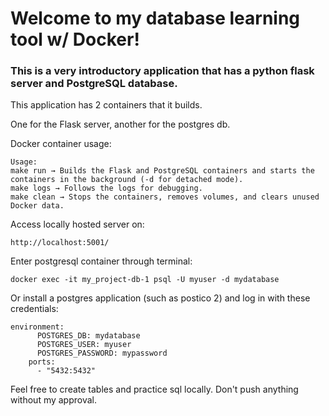 # Welcome to my database learning tool w/ Docker!

### This is a very introductory application that has a python flask server and PostgreSQL database.

This application has 2 containers that it builds.

One for the Flask server, another for the postgres db.

Docker container usage:
```
Usage:
make run → Builds the Flask and PostgreSQL containers and starts the containers in the background (-d for detached mode).
make logs → Follows the logs for debugging.
make clean → Stops the containers, removes volumes, and clears unused Docker data.
```

Access locally hosted server on:

`http://localhost:5001/`

Enter postgresql container through terminal:

`docker exec -it my_project-db-1 psql -U myuser -d mydatabase`

Or install a postgres application (such as postico 2) and log in with these credentials:
```
environment:
      POSTGRES_DB: mydatabase
      POSTGRES_USER: myuser
      POSTGRES_PASSWORD: mypassword
    ports:
      - "5432:5432"
```

Feel free to create tables and practice sql locally. Don't push anything without my approval.

